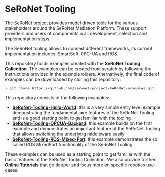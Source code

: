 # SeRoNet Tooling

The [SeRoNet project](https://www.seronet-projekt.de) provides model-driven tools for the various stakeholders around the SeRoNet Mediation Platform. These support providers and users of components in all development, selection and implementation steps.

The SeRoNet tooling allows to connect different frameworks, its current implementation includes: SmartSoft, OPC-UA and ROS.

This repository holds examples created with the **SeRoNet Tooling Collection**. The examples can be created from scratch by following the instructions provided in the example folders. Alternatively, the final code of examples can be downloaded by cloning this repository:

```bash
> git clone https://github.com/seronet-project/SeRoNet-examples.git
```

This repository consists of the following examples:

* **[SeRoNet-Tooling-Hello-World](SeRoNet-Tooling-Hello-World)**: this is a very simple entry level example demonstrating the fundamental core features of the SeRoNet Tooling and is a good starting point to get familiar with the tooling
* **[SeRoNet-Tooling-OPCUA-Backend](SeRoNet-Tooling-OPCUA-Backend)**: this example builds on the first example and demonstrates an important feature of the SeRoNet Tooling that allows switching the underlying middleware easily
* **[SeRoNet-Tooling-ROS-Mixed-Port](SeRoNet-Tooling-ROS-Mixed-Port)**: this example demonstrates the so called ROS MixedPort functionality of the SeRoNet Tooling

These examples can be used as a starting point to get familiar with the basic features of the SeRoNet Tooling Collection. We also provide further **[Online Tutorials](https://wiki.servicerobotik-ulm.de/tutorials:start)** that go deeper and focus more on specific robotics use-cases.
